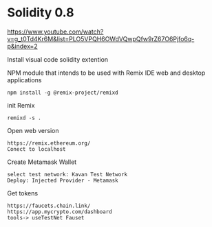 # Solidity 0.8

https://www.youtube.com/watch?v=g_t0Td4Kr6M&list=PLO5VPQH6OWdVQwpQfw9rZ67O6Pjfo6q-p&index=2


Install visual code solidity extention


NPM module that intends to be used with Remix IDE web and desktop applications

    npm install -g @remix-project/remixd

init Remix

    remixd -s .


Open web version

    https://remix.ethereum.org/
    Conect to localhost


Create Metamask Wallet

    select test network: Kavan Test Network
    Deploy: Injected Provider - Metamask

Get tokens

    https://faucets.chain.link/
    https://app.mycrypto.com/dashboard
    tools-> useTestNet Fauset




